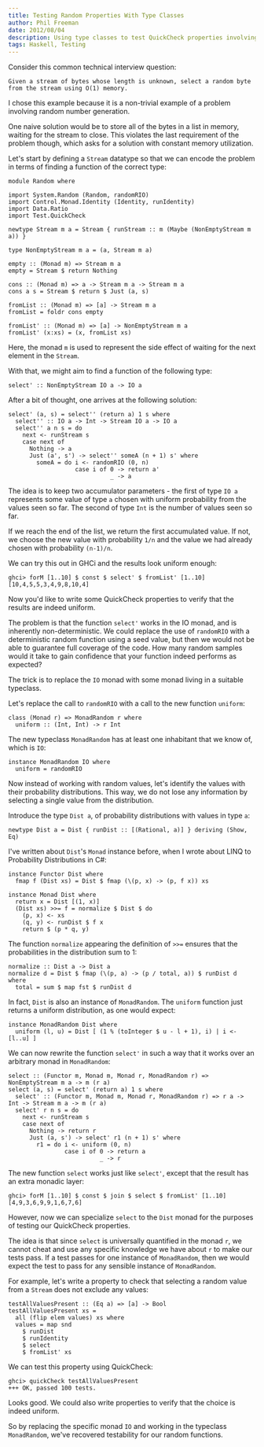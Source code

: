 ```yaml
---
title: Testing Random Properties With Type Classes
author: Phil Freeman
date: 2012/08/04
description: Using type classes to test QuickCheck properties involving random number generation.
tags: Haskell, Testing
---
```


Consider this common technical interview question:

    Given a stream of bytes whose length is unknown, select a random byte from the stream using O(1) memory.

I chose this example because it is a non-trivial example of a problem involving random number generation.

One naive solution would be to store all of the bytes in a list in memory, waiting for the stream to close. This violates the last requirement of the problem though, which asks for a solution with constant memory utilization.

Let\'s start by defining a `Stream` datatype so that we can encode the problem in terms of finding a function of the correct type:

~~~{.haskell}
module Random where

import System.Random (Random, randomRIO)
import Control.Monad.Identity (Identity, runIdentity)
import Data.Ratio
import Test.QuickCheck

newtype Stream m a = Stream { runStream :: m (Maybe (NonEmptyStream m a)) }

type NonEmptyStream m a = (a, Stream m a)

empty :: (Monad m) => Stream m a
empty = Stream $ return Nothing

cons :: (Monad m) => a -> Stream m a -> Stream m a
cons a s = Stream $ return $ Just (a, s)

fromList :: (Monad m) => [a] -> Stream m a
fromList = foldr cons empty

fromList' :: (Monad m) => [a] -> NonEmptyStream m a
fromList' (x:xs) = (x, fromList xs)
~~~

Here, the monad `m` is used to represent the side effect of waiting for the next element in the `Stream`.

With that, we might aim to find a function of the following type:

~~~{.haskell}
select' :: NonEmptyStream IO a -> IO a
~~~

After a bit of thought, one arrives at the following solution:

~~~{.haskell}
select' (a, s) = select'' (return a) 1 s where
  select'' :: IO a -> Int -> Stream IO a -> IO a
  select'' a n s = do
    next <- runStream s
    case next of 
      Nothing -> a
      Just (a', s') -> select'' someA (n + 1) s' where
        someA = do i <- randomRIO (0, n) 
                   case i of 0 -> return a'
                             _ -> a
~~~

The idea is to keep two accumulator parameters - the first of type `IO a` represents some value of type `a` chosen with uniform probability from the values seen so far. The second of type `Int` is the number of values seen so far.

If we reach the end of the list, we return the first accumulated value. If not, we choose the new value with probability `1/n` and the value we had already chosen with probability `(n-1)/n`.

We can try this out in GHCi and the results look uniform enough:

    ghci> forM [1..10] $ const $ select' $ fromList' [1..10]
    [10,4,5,5,3,4,9,8,10,4]

Now you'd like to write some QuickCheck properties to verify that the results are indeed uniform.

The problem is that the function `select'` works in the IO monad, and is inherently non-deterministic. We could replace the use of `randomRIO` with a deterministic random function using a seed value, but then we would not be able to guarantee full coverage of the code. How many random samples would it take to gain confidence that your function indeed performs as expected?

The trick is to replace the `IO` monad with some monad living in a suitable typeclass.

Let's replace the call to `randomRIO` with a call to the new function `uniform`:

~~~{.haskell}
class (Monad r) => MonadRandom r where
  uniform :: (Int, Int) -> r Int
~~~

The new typeclass `MonadRandom` has at least one inhabitant that we know of, which is `IO`:

~~~{.haskell}
instance MonadRandom IO where
  uniform = randomRIO
~~~

Now instead of working with random values, let's identify the values with their probability distributions. This way, we do not lose any information by selecting a single value from the distribution.

Introduce the type `Dist a`, of probability distributions with values in type `a`:

~~~{.haskell}
newtype Dist a = Dist { runDist :: [(Rational, a)] } deriving (Show, Eq)
~~~

I've written about `Dist`'s `Monad` instance before, when I wrote about LINQ to Probability Distributions in C#:

~~~{.haskell}
instance Functor Dist where
  fmap f (Dist xs) = Dist $ fmap (\(p, x) -> (p, f x)) xs

instance Monad Dist where
  return x = Dist [(1, x)]
  (Dist xs) >>= f = normalize $ Dist $ do
    (p, x) <- xs
    (q, y) <- runDist $ f x
    return $ (p * q, y)
~~~

The function `normalize` appearing the definition of `>>=` ensures that the probabilities in the distribution sum to 1:

~~~{.haskell}
normalize :: Dist a -> Dist a
normalize d = Dist $ fmap (\(p, a) -> (p / total, a)) $ runDist d where
  total = sum $ map fst $ runDist d
~~~

In fact, `Dist` is also an instance of `MonadRandom`. The `uniform` function just returns a uniform distribution, as one would expect:

~~~{.haskell}
instance MonadRandom Dist where
  uniform (l, u) = Dist [ (1 % (toInteger $ u - l + 1), i) | i <- [l..u] ]
~~~

We can now rewrite the function `select'` in such a way that it works over an arbitrary monad in `MonadRandom`:

~~~{.haskell}
select :: (Functor m, Monad m, Monad r, MonadRandom r) => NonEmptyStream m a -> m (r a)
select (a, s) = select' (return a) 1 s where
  select' :: (Functor m, Monad m, Monad r, MonadRandom r) => r a -> Int -> Stream m a -> m (r a)
  select' r n s = do
    next <- runStream s
    case next of 
      Nothing -> return r
      Just (a, s') -> select' r1 (n + 1) s' where
        r1 = do i <- uniform (0, n) 
                case i of 0 -> return a
                          _ -> r
~~~

The new function `select` works just like `select'`, except that the result has an extra monadic layer:

    ghci> forM [1..10] $ const $ join $ select $ fromList' [1..10]
    [4,9,3,6,9,9,1,6,7,6]

However, now we can specialize `select` to the `Dist` monad for the purposes of testing our QuickCheck properties.

The idea is that since `select` is universally quantified in the monad `r`, we cannot cheat and use any specific knowledge we have about `r` to make our tests pass. If a test passes for one instance of `MonadRandom`, then we would expect the test to pass for any sensible instance of `MonadRandom`.

For example, let's write a property to check that selecting a random value from a `Stream` does not exclude any values:

~~~{.haskell}
testAllValuesPresent :: (Eq a) => [a] -> Bool
testAllValuesPresent xs = 
  all (flip elem values) xs where
  values = map snd 
    $ runDist
    $ runIdentity
    $ select 
    $ fromList' xs
~~~

We can test this property using QuickCheck:

    ghci> quickCheck testAllValuesPresent
    +++ OK, passed 100 tests.

Looks good. We could also write properties to verify that the choice is indeed uniform.

So by replacing the specific monad `IO` and working in the typeclass `MonadRandom`, we\'ve recovered testability for our random functions.
